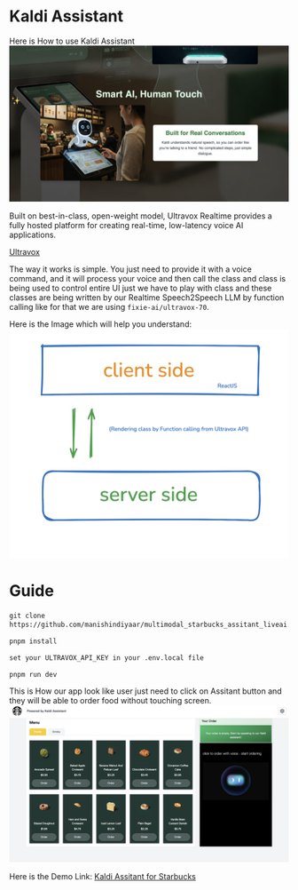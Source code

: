 # Kaldi Assistant

Here is How to use Kaldi Assistant
![image.png](public/showcase/landing_page_kaldi.png)




Built on best-in-class, open-weight model, Ultravox Realtime provides a fully hosted platform for creating real-time, low-latency voice AI applications.

[Ultravox](https://ultravox.com/docs/ultravox-client)

The way it works is simple. You just need to provide it with a voice command, and it will process your voice and then call the class and class is being used to control entire UI just we have to play with class and these classes are being written by our Realtime Speech2Speech LLM by function calling like for that we are using ```fixie-ai/ultravox-70```.

Here is the Image which will help you understand:
![image.png](public/showcase/working_uper.png)

# Guide

```
git clone https://github.com/manishindiyaar/multimodal_starbucks_assitant_liveai.git
```

```
pnpm install
```

```
set your ULTRAVOX_API_KEY in your .env.local file 
```
```
pnpm run dev
```

This is How our app look like user just need to click on Assitant button and they will be able to order food without touching screen.
![image.png](public/showcase/app_home_page.png)


Here is the Demo Link: 
[Kaldi Assitant for Starbucks](https://cafe-ai.netlify.app)